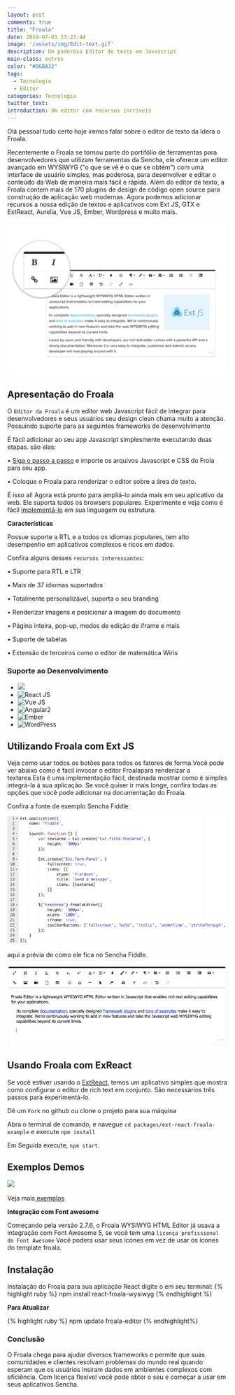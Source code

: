 ```yaml
---
layout: post
comments: true
title: "Froala"
date: 2019-07-01 13:23:44
image: '/assets/img/Edit-text.gif'
description: Um poderoso Editor de texto em Javascript 
main-class: outros
color: "#D6BA32"
tags:
  - Tecnologia
  - Editor
categories: Tecnologia
twitter_text:
introduction: Um editor com recursos íncriveis
---
```


Olá pessoal tudo certo hoje iremos falar sobre o editor de texto da Idera o Froala.

Recentemente o Froala se tornou parte do portifólio de ferramentas para desenvolvedores que utilizam ferramentas da Sencha, ele oferece um editor avançado em WYSIWYG ("o que se vê é o que se obtém") com uma interface de usuário simples, mas poderosa, para desenvolver e editar o conteúdo da Web de maneira mais fácil e rápida. Além do editor de texto, a Froala contem mais de 170 plugins de design de código open source para construção de aplicação web modernas. Agora podemos adicionar recursos a nossa edição de textos e aplicativos com Ext JS, GTX e ExtReact, Aurelia, Vue JS, Ember, Wordpress e muito mais.

<img src="/assets/img/Froala.png" class="responsive1"/>

## Apresentação do Froala

O `Editor da Froala` é um editor web Javascript fácil de integrar para desenvolvedores e seus usuários seu design clean chama muito a atenção. Possuindo suporte para as seguintes frameworks de desenvolvimento


É fácil adicionar ao seu app Javascript simplesmente executando duas etapas. são elas:

• <a href="https://www.froala.com/wysiwyg-editor/docs/overview" target="_blank"> Siga o passo a passo</a> e importe os arquivos Javascript e CSS do Frola para seu app.

• Coloque o Froala para renderizar o editor sobre a área de texto.

É isso aí! Agora está pronto para ampliá-lo ainda mais em seu aplicativo da web. Ele suporta todos os browsers populares. Experimente e veja como é fácil <a href="https://www.froala.com/wysiwyg-editor/docs/overview" target="_blank"> implementá-lo</a> em sua linguagem ou estrutura.

**Características**

Possue suporte a RTL e a todos os idiomas populares, tem alto desempenho em aplicativos complexos e ricos em dados.

Confira alguns desses `recursos interessantes`:

• Suporte para RTL e LTR

• Mais de 37 idiomas suportados

• Totalmente personalizável, suporta o seu branding

• Renderizar imagens e posicionar a imagem do documento

• Página inteira, pop-up, modos de edição de iframe e mais

• Suporte de tabelas

• Extensão de terceiros como o editor de matemática Wiris

### Suporte ao Desenvolvimento

<nav id="main-menu">
     <ul class="nav-bar">
          <li class="nav-button-home"><img src="https://cdn0.froala.com/assets/editor/docs/frameworks/rails-a71387e85bb660c64825aded407af3e9.svg" style=" height: 40px;">
</li>
          <li class="nav-button-services"><img alt="React JS" src="https://cdn0.froala.com/assets/editor/docs/frameworks/react-3e14643c63cb2022d990942701393845.svg" style="height: 40px;"></li>
          <li class="nav-button-products"><img alt="Vue JS" src="https://cdn0.froala.com/assets/editor/docs/frameworks/vue-8052d819d4e90761b34287eb761cc5b2.svg" style="height: 40px;"></li>
        <li class="nav-button-products"><img alt="Angular2" src="https://cdn0.froala.com/assets/editor/docs/frameworks/angular2-7b084844582b868abec6b010bd5848a0.svg" style="height: 40px;"></li>
       <li class="nav-button-products"><img alt="Ember" src="https://cdn0.froala.com/assets/editor/docs/frameworks/ember-0a45e6e0fcc6a234d8fa5c38a9038841.svg" style=" height: 40px;">
</li>
     <li class="nav-button-products"><img alt="WordPress" src="https://cdn0.froala.com/assets/editor/docs/frameworks/wordpress-c08ea2a0d29650e967808eeb4a59987b.svg" style=" height: 40px;"></li>
     </ul>
</nav>

## Utilizando Froala com Ext JS

Veja como usar todos os botões para todos os fatores de forma.Você pode ver abaixo como é facil invocar o editor Froalapara renderizar a textarea.Esta é uma implementação fácil, destinada mostrar como é simples integrá-la à sua aplicação. Se você quiser ir mais longe, confira todas as opções que você pode adicionar na documentação do Froala.

Confira a fonte de exemplo Sencha Fiddle:

<img src="/assets/img/froalaextjs.png" class="responsive1"/>

aqui a prévia de como ele fica no Sencha Fiddle.

<img src="/assets/img/fiddle.png" class="responsive1"/>

## Usando Froala com ExReact

Se você estiver usando o <a href="https://www.sencha.com/products/extreact/" target="_blank">ExtReact</a>, temos um aplicativo simples que mostra como configurar o editor de rich text em conjunto. São necessários três passos para experimentá-lo.

Dê um `Fork` no github ou clone o projeto para sua máquina

Abra o terminal de comando, e navegue `cd packages/ext-react-froala-example` e execute `npm install`

Em Seguida execute, `npm start`.

## Exemplos Demos

<img src="/assets/img/dragdrop.gif" class="responsive1"/>

Veja mais<a href="https://www.froala.com/wysiwyg-editor/examples" target="_blank"> exemplos</a>

**Integração com Font awesome**

Começando pela versão 2.7.6, o Froala WYSIWYG HTML Editor já usava a integração com Font Awesome 5, se você tem uma `licença profissional do Font Awesome` Você podera usar seus icones em vez de usar os ícones do template froala.

## Instalação 

Instalação do Froala para sua aplicação React digite o em seu terminal:
{% highlight ruby %}
npm install react-froala-wysiwyg
{% endhighlight %}

**Para Atualizar**

{% highlight ruby %}
npm update froala-editor
{% endhighlight%}

### Conclusão

O Froala chega para ajudar diversos frameworks e permite que suas comunidades e clientes resolvam problemas do mundo real quando esperam que os usuários insiram dados em ambientes complexos com eficiência. Com licença flexível você pode obter o seu e começar a usar em seus aplicativos Sencha.

